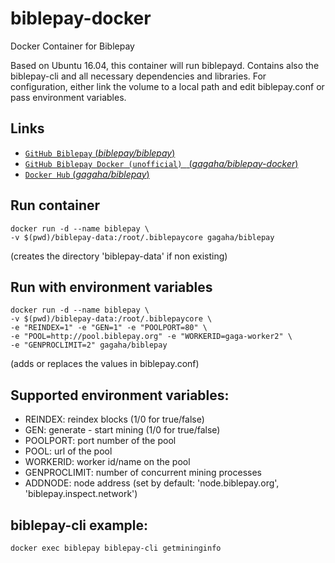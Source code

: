  # biblepay-docker
 
 Docker Container for Biblepay

Based on Ubuntu 16.04, this container will run biblepayd. Contains also the biblepay-cli and all necessary dependencies and libraries. For configuration, either link the volume to a local path and edit biblepay.conf or pass environment variables.

## Links

-	[`GitHub Biblepay` (*biblepay/biblepay*)](https://github.com/biblepay/biblepay)
-	[`GitHub Biblepay Docker (unofficial) ` (*gagaha/biblepay-docker*)](https://github.com/gagaha/biblepay-docker)
-	[`Docker Hub` (*gagaha/biblepay*)](https://hub.docker.com/r/gagaha/biblepay/)


## Run container
```
docker run -d --name biblepay \
-v $(pwd)/biblepay-data:/root/.biblepaycore gagaha/biblepay
```  
  
(creates the directory 'biblepay-data' if non existing)
   
## Run with environment variables
```
docker run -d --name biblepay \
-v $(pwd)/biblepay-data:/root/.biblepaycore \
-e "REINDEX=1" -e "GEN=1" -e "POOLPORT=80" \
-e "POOL=http://pool.biblepay.org" -e "WORKERID=gaga-worker2" \
-e "GENPROCLIMIT=2" gagaha/biblepay
```   
(adds or replaces the values in biblepay.conf)
  
## Supported environment variables:
- REINDEX: reindex blocks (1/0 for true/false)
- GEN: generate - start mining (1/0 for true/false)
- POOLPORT: port number of the pool
- POOL: url of the pool
- WORKERID: worker id/name on the pool
- GENPROCLIMIT: number of concurrent mining processes 
- ADDNODE: node address (set by default: 'node.biblepay.org', 'biblepay.inspect.network')
  
  
## biblepay-cli example:
```
docker exec biblepay biblepay-cli getmininginfo
```
